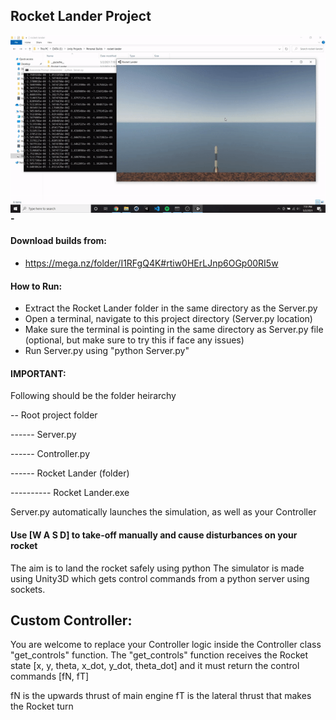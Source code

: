 ## Rocket Lander Project

<img src="/misc/lander.gif"
     alt="Markdown Monster icon"
     style="float: left; margin-right: 10px;" /> 

#### -

#### Download builds from:
- https://mega.nz/folder/I1RFgQ4K#rtiw0HErLJnp6OGp00RI5w

#### How to Run:
- Extract the Rocket Lander folder in the same directory as the Server.py
- Open a terminal, navigate to this project directory (Server.py location)
- Make sure the terminal is pointing in the same directory as Server.py file (optional, but make sure to try this if face any issues)
- Run Server.py using "python Server.py"

#### IMPORTANT:
Following should be the folder heirarchy

-- Root project folder

------ Server.py

------ Controller.py

------ Rocket Lander (folder)

---------- Rocket Lander.exe

Server.py automatically launches the simulation, as well as your Controller

#### Use [W A S D] to take-off manually and cause disturbances on your rocket

The aim is to land the rocket safely using python
The simulator is made using Unity3D which gets control commands from a python server using sockets.

## Custom Controller:
You are welcome to replace your Controller logic inside the Controller class "get_controls" function.
The "get_controls" function receives the Rocket state [x, y, theta, x_dot, y_dot, theta_dot] and it must return the control commands [fN, fT]

fN is the upwards thrust of main engine
fT is the lateral thrust that makes the Rocket turn
